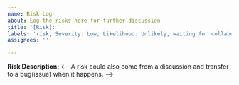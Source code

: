 ```yaml
---
name: Risk Log
about: Log the risks here for further discussion
title: '[Risk]: '
labels: 'risk, Severity: Low, Likelihood: Unlikely, waiting for collaborator review'
assignees: ''

---
```


**Risk Description:**
<-- A risk could also come from a discussion and transfer to a bug(issue) when it happens. -->
